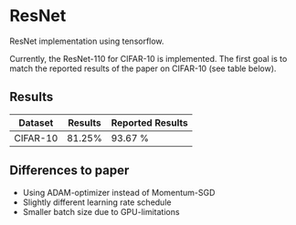 # ResNet
ResNet implementation using tensorflow.

Currently, the ResNet-110 for CIFAR-10 is implemented.
The first goal is to match the reported results of the paper on CIFAR-10 (see table below). 

## Results

Dataset | Results | Reported Results
------- | ------------------ | -----------------
CIFAR-10 | 81.25%             | 93.67 %


## Differences to paper
* Using ADAM-optimizer instead of Momentum-SGD
* Slightly different learning rate schedule
* Smaller batch size due to GPU-limitations
